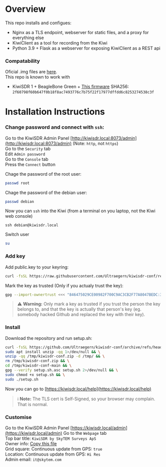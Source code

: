 # Overview
This repo installs and configues:
* Nginx as a TLS endpoint, webserver for static files, and a proxy for everything else
* KiwiClient as a tool for recording from the Kiwi
* Python 3.9 + Flask as a webserver for exposing KiwiClient as a REST api 
### Compatability
Oficial .img files are [here](http://kiwisdr.com/quickstart/index.html#id-dload).  
This repo is known to work with
* KiwiSDR 1 + BeagleBone Green + [This firmware](http://kiwisdr.com/files/KiwiSDR_v1.804_BBG_BBB_Debian_11.11.img.xz) SHA256: `2f60798f60b647f0b18f8ac7493776c7b75f22f17977dffdd6c8253274538c3f`

# Installation Instructions

### Change password and connect with `ssh`:
Go to the KiwiSDR Admin Panel
[http://kiwisdr.local:8073/admin](http://kiwisdr.local:8073/admin)  (Note: `http`, not `https`)  
Go to the `Security` tab  
Edit `Admin password`  
Go to the `Console` tab  
Press the `Connect` button

Chage the password of the root user:
```bash
passwd root
```
Chage the password of the debian user:
```bash
passwd debian
```
Now you can `ssh` into the Kiwi (from a terminal on you laptop, not the Kiwi web console)
```shell
ssh debian@kiwisdr.local
```
Switch user
```bash
su
```

### Add key
Add public.key to your keyring:
```bash
curl -fsSL https://raw.githubusercontent.com/Ultraegern/kiwisdr-conf/refs/heads/main/public.key | gpg --import
```
Mark the key as trusted (Only if you actualy trust the key):
```bash
gpg --import-ownertrust <<< "846475029CE00982F700C9AC3CB2F77A8047BEDC:3:"
```
> ⚠️ **Warning:** Only mark a key as trusted if you trust the person the key belongs to, and that the key is actually that person's key (eg. somebody hacked Github and replaced the key with their key).

### Install
Download the repository and run setup.sh:
```bash
curl -fsSL https://github.com/Ultraegern/kiwisdr-conf/archive/refs/heads/main.zip -o /tmp/kiwisdr-conf.zip && \
sudo apt install unzip -qq 1>/dev/null && \
unzip -qq /tmp/kiwisdr-conf.zip -d /tmp/ && \
rm /tmp/kiwisdr-conf.zip && \
cd /tmp/kiwisdr-conf-main && \
gpg --verify setup.sh.asc setup.sh 2>/dev/null && \
sudo chmod +x setup.sh && \
sudo ./setup.sh
```

Now you can go to [https://kiwisdr.local/help](https://kiwisdr.local/help)
> ℹ️ **Note:** The TLS cert is Self-Signed, so your browser may complain. That is normal.

### Customise
Go to the KiwiSDR Admin Panel
[https://kiwisdr.local/admin](https://kiwisdr.local/admin)
Go to the `Webpage` tab  
Top bar title: `KiwiSDR by SkyTEM Surveys ApS`  
Owner info: [Copy this file](https://github.com/Ultraegern/kiwisdr-conf/blob/main/skytem-logo.html)  
Grid square: Continuous update from GPS: `true`  
Location: Continuous update from GPS: `Hi Res`  
Admin email: `it@skytem.com`  
